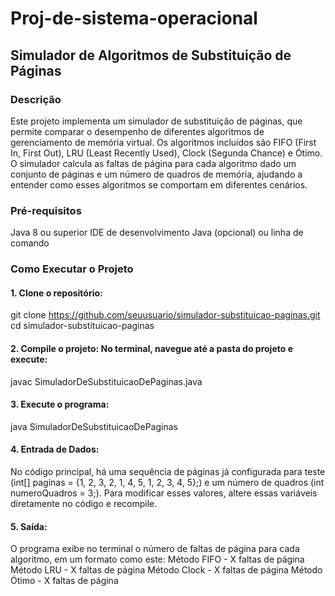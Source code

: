 # Proj-de-sistema-operacional
## Simulador de Algoritmos de Substituição de Páginas


### Descrição
Este projeto implementa um simulador de substituição de páginas, que permite comparar o desempenho de diferentes algoritmos de gerenciamento de memória virtual. Os algoritmos incluídos são FIFO (First In, First Out), LRU (Least Recently Used), Clock (Segunda Chance) e Ótimo. O simulador calcula as faltas de página para cada algoritmo dado um conjunto de páginas e um número de quadros de memória, ajudando a entender como esses algoritmos se comportam em diferentes cenários.

### Pré-requisitos
Java 8 ou superior
IDE de desenvolvimento Java (opcional) ou linha de comando

### Como Executar o Projeto

#### 1. Clone o repositório:
git clone https://github.com/seuusuario/simulador-substituicao-paginas.git
cd simulador-substituicao-paginas

#### 2. Compile o projeto: No terminal, navegue até a pasta do projeto e execute:
javac SimuladorDeSubstituicaoDePaginas.java

#### 3. Execute o programa:
java SimuladorDeSubstituicaoDePaginas

#### 4. Entrada de Dados: 
No código principal, há uma sequência de páginas já configurada para teste (int[] paginas = {1, 2, 3, 2, 1, 4, 5, 1, 2, 3, 4, 5};) e um número de quadros (int numeroQuadros = 3;). Para modificar esses valores, altere essas variáveis diretamente no código e recompile.

#### 5. Saída: 
O programa exibe no terminal o número de faltas de página para cada algoritmo, em um formato como este:
Método FIFO - X faltas de página
Método LRU - X faltas de página
Método Clock - X faltas de página
Método Ótimo - X faltas de página
